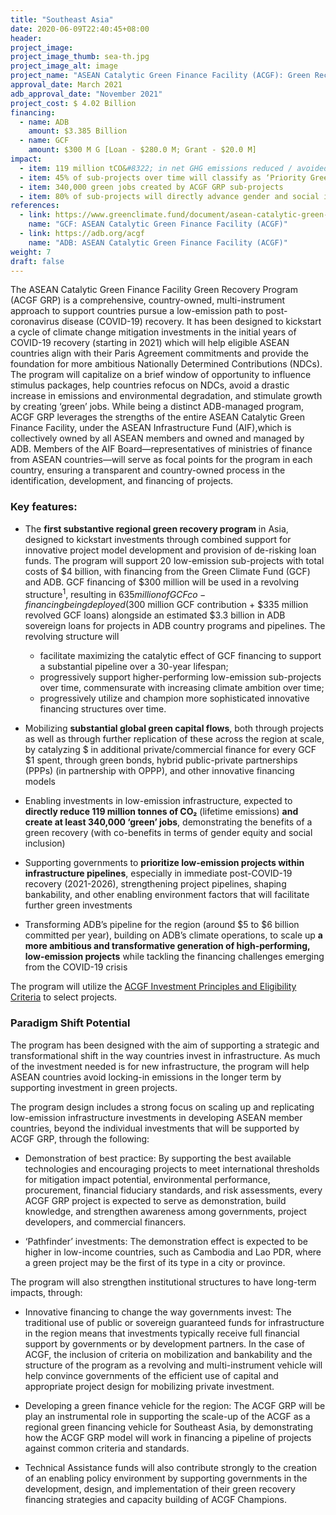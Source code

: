 ```yaml
---
title: "Southeast Asia"
date: 2020-06-09T22:40:45+08:00
header: 
project_image:
project_image_thumb: sea-th.jpg
project_image_alt: image
project_name: "ASEAN Catalytic Green Finance Facility (ACGF): Green Recovery Program (GRP)"
approval_date: March 2021
adb_approval_date: "November 2021"
project_cost: $ 4.02 Billion
financing:
  - name: ADB
    amount: $3.385 Billion
  - name: GCF
    amount: $300 M G [Loan - $280.0 M; Grant - $20.0 M]
impact:
  - item: 119 million tCO&#8322; in net GHG emissions reduced / avoided
  - item: 45% of sub-projects over time will classify as ‘Priority Green’, meeting global best practice thresholds for GHG reductions 
  - item: 340,000 green jobs created by ACGF GRP sub-projects 
  - item: 80% of sub-projects will directly advance gender and social inclusion
references:
  - link: https://www.greenclimate.fund/document/asean-catalytic-green-finance-facility-acgf
    name: "GCF: ASEAN Catalytic Green Finance Facility (ACGF)"
  - link: https://adb.org/acgf
    name: "ADB: ASEAN Catalytic Green Finance Facility (ACGF)"
weight: 7
draft: false
---
```

The ASEAN Catalytic Green Finance Facility Green Recovery Program (ACGF GRP) is a comprehensive, country-owned, multi-instrument approach to support countries pursue a low-emission path to post-coronavirus disease (COVID-19) recovery. It has been designed to kickstart a cycle of climate change mitigation investments in the initial years of COVID-19 recovery (starting in 2021) which will help eligible ASEAN countries align with their Paris Agreement commitments and provide the foundation for more ambitious Nationally Determined Contributions (NDCs). The program will capitalize on a brief window of opportunity to influence stimulus packages, help countries refocus on NDCs, avoid a drastic increase in emissions and environmental degradation, and stimulate growth by creating ‘green’ jobs. 
While being a distinct ADB-managed program, ACGF GRP leverages the strengths of the entire ASEAN Catalytic Green Finance Facility,  under the ASEAN Infrastructure Fund (AIF),which is collectively owned by all ASEAN members and owned and managed by ADB. Members of the AIF Board—representatives of ministries of finance from ASEAN countries—will serve as focal points for the program in each country, ensuring a transparent and country-owned process in the identification, development, and financing of projects. 

### Key features:

* The **first substantive regional green recovery program** in Asia, designed to kickstart investments through combined support for innovative project model development and provision of de-risking loan funds. The program will support 20 low-emission sub-projects with total costs of $4 billion, with financing from the Green Climate Fund (GCF) and ADB. GCF financing of $300 million will be used in a revolving structure<sup data-toggle="tooltip" data-placement="top" title="Principal repayments from the first investment phase will support subsequent investments.">1</sup>, resulting in $635 million of GCF co-financing being deployed ($300 million GCF contribution + $335 million revolved GCF loans) alongside an estimated $3.3 billion in ADB sovereign loans for projects in ADB country programs and pipelines. The revolving structure will 
  
  * facilitate maximizing the catalytic effect of GCF financing to support a substantial pipeline over a 30-year lifespan; 
  * progressively support higher-performing low-emission sub-projects over time, commensurate with increasing climate ambition over time; 
  * progressively utilize and champion more sophisticated innovative financing structures over time.
 
* Mobilizing **substantial global green capital flows**, both through projects as well as through further replication of these across the region at scale, by catalyzing $ in additional private/commercial finance for every GCF $1 spent, through green bonds, hybrid public-private partnerships (PPPs) (in partnership with OPPP), and other innovative financing models
* Enabling investments in low-emission infrastructure, expected to **directly reduce 119 million tonnes of CO&#8322;** (lifetime emissions) **and create at least 340,000 ‘green’ jobs**, demonstrating the benefits of a green recovery (with co-benefits in terms of gender equity and social inclusion)
* Supporting governments to **prioritize low-emission projects within infrastructure pipelines**, especially in immediate post-COVID-19 recovery (2021-2026), strengthening project pipelines, shaping bankability, and other enabling environment factors that will facilitate further green investments
* Transforming ADB’s pipeline for the region (around $5 to $6 billion committed per year), building on ADB’s climate operations, to scale up **a more ambitious and transformative generation of high-performing, low-emission projects** while tackling the financing challenges emerging from the COVID-19 crisis

The program will utilize the [ACGF Investment Principles and Eligibility Criteria](https://www.adb.org/documents/acgf-investment-principles-eligibility-criteria) to select projects.

### Paradigm Shift Potential 

The program has been designed with the aim of supporting a strategic and transformational shift in the way countries invest in infrastructure. As much of the investment needed is for new infrastructure, the program will help ASEAN countries avoid locking-in emissions in the longer term by supporting investment in green projects.

The program design includes a strong focus on scaling up and replicating low-emission infrastructure investments in developing ASEAN member countries, beyond the individual investments that will be supported by ACGF GRP, through the following:

* Demonstration of best practice: By supporting the best available technologies and encouraging projects to meet international thresholds for mitigation impact potential, environmental performance, procurement, financial fiduciary standards, and risk assessments, every ACGF GRP project is expected to serve as demonstration, build knowledge, and strengthen awareness among governments, project developers, and commercial financers.

* ‘Pathfinder’ investments: The demonstration effect is expected to be higher in low-income countries, such as Cambodia and Lao PDR, where a green project may be the first of its type in a city or province. 

The program will also strengthen institutional structures to have long-term impacts, through:

* Innovative financing to change the way governments invest: The traditional use of public or sovereign guaranteed funds for infrastructure in the region means that investments typically receive full financial support by governments or by development partners. In the case of ACGF, the inclusion of criteria on mobilization and bankability and the structure of the program as a revolving and multi-instrument vehicle will help convince governments of the efficient use of capital and appropriate project design for mobilizing private investment. 

* Developing a green finance vehicle for the region: The ACGF GRP will be play an instrumental role in supporting the scale-up of the ACGF as a regional green financing vehicle for Southeast Asia, by demonstrating how the ACGF GRP model will work in financing a pipeline of projects against common criteria and standards. 

* Technical Assistance funds will also contribute strongly to the creation of an enabling policy environment by supporting governments in the development, design, and implementation of their green recovery financing strategies and capacity building of ACGF Champions.

